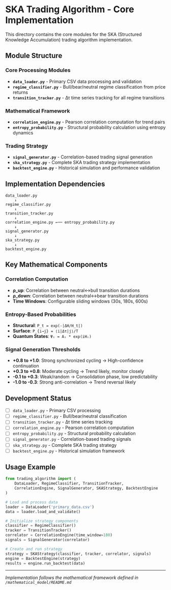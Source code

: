 # SKA Trading Algorithm - Core Implementation

This directory contains the core modules for the SKA (Structured Knowledge Accumulation) trading algorithm implementation.

## Module Structure

### Core Processing Modules
- **`data_loader.py`** - Primary CSV data processing and validation
- **`regime_classifier.py`** - Bull/bear/neutral regime classification from price returns
- **`transition_tracker.py`** - Δτ time series tracking for all regime transitions

### Mathematical Framework
- **`correlation_engine.py`** - Pearson correlation computation for trend pairs
- **`entropy_probability.py`** - Structural probability calculation using entropy dynamics

### Trading Strategy
- **`signal_generator.py`** - Correlation-based trading signal generation
- **`ska_strategy.py`** - Complete SKA trading strategy implementation
- **`backtest_engine.py`** - Historical simulation and performance validation

## Implementation Dependencies

```
data_loader.py
    ↓
regime_classifier.py
    ↓
transition_tracker.py
    ↓
correlation_engine.py ←── entropy_probability.py
    ↓
signal_generator.py
    ↓
ska_strategy.py
    ↓
backtest_engine.py
```

## Key Mathematical Components

### Correlation Computation
- **ρ_up**: Correlation between neutral↔bull transition durations
- **ρ_down**: Correlation between neutral↔bear transition durations
- **Time Windows**: Configurable sliding windows (30s, 180s, 600s)

### Entropy-Based Probabilities
- **Structural**: `P_t = exp(-|ΔH/H_t|)`
- **Surface**: `P_{i→j} = ⟨i|Δτ|j⟩/T`
- **Quantum States**: `Ψᵢ = Aᵢ * exp(iHᵢ)`

### Signal Generation Thresholds
- **+0.8 to +1.0**: Strong synchronized cycling → High-confidence continuation
- **+0.3 to +0.8**: Moderate cycling → Trend likely, monitor closely
- **-0.1 to +0.3**: Weak/random → Consolidation phase, low predictability
- **-1.0 to -0.3**: Strong anti-correlation → Trend reversal likely

## Development Status

- [ ] `data_loader.py` - Primary CSV processing
- [ ] `regime_classifier.py` - Bull/bear/neutral classification  
- [ ] `transition_tracker.py` - Δτ time series tracking
- [ ] `correlation_engine.py` - Pearson correlation computation
- [ ] `entropy_probability.py` - Structural probability calculation
- [ ] `signal_generator.py` - Correlation-based trading signals
- [ ] `ska_strategy.py` - Complete SKA trading strategy
- [ ] `backtest_engine.py` - Historical simulation framework

## Usage Example

```python
from trading_algorithm import (
    DataLoader, RegimeClassifier, TransitionTracker,
    CorrelationEngine, SignalGenerator, SKAStrategy, BacktestEngine
)

# Load and process data
loader = DataLoader('primary_data.csv')
data = loader.load_and_validate()

# Initialize strategy components
classifier = RegimeClassifier()
tracker = TransitionTracker()
correlator = CorrelationEngine(time_window=180)
signals = SignalGenerator(correlator)

# Create and run strategy
strategy = SKAStrategy(classifier, tracker, correlator, signals)
engine = BacktestEngine(strategy)
results = engine.run_backtest(data)
```

---

*Implementation follows the mathematical framework defined in `/mathematical_model/README.md`*